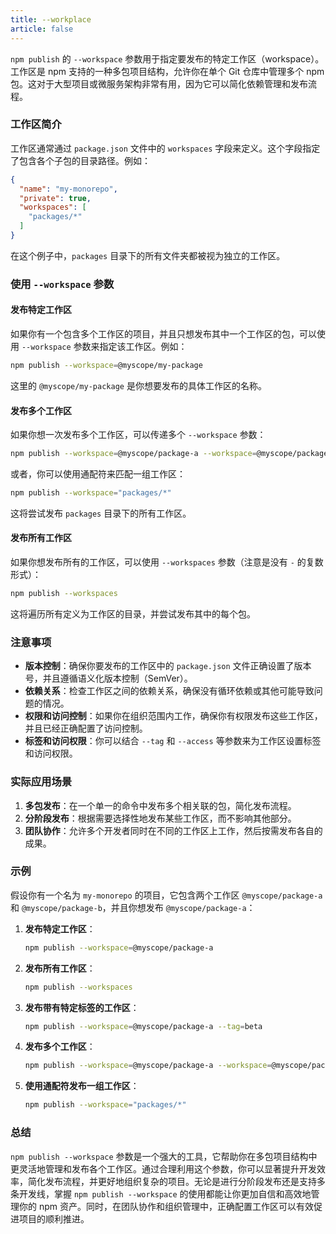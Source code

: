 ```yaml
---
title: --workplace
article: false
---
```


`npm publish` 的 `--workspace` 参数用于指定要发布的特定工作区（workspace）。工作区是 npm 支持的一种多包项目结构，允许你在单个 Git 仓库中管理多个 npm 包。这对于大型项目或微服务架构非常有用，因为它可以简化依赖管理和发布流程。

### 工作区简介

工作区通常通过 `package.json` 文件中的 `workspaces` 字段来定义。这个字段指定了包含各个子包的目录路径。例如：

```json
{
  "name": "my-monorepo",
  "private": true,
  "workspaces": [
    "packages/*"
  ]
}
```

在这个例子中，`packages` 目录下的所有文件夹都被视为独立的工作区。

### 使用 `--workspace` 参数

#### 发布特定工作区

如果你有一个包含多个工作区的项目，并且只想发布其中一个工作区的包，可以使用 `--workspace` 参数来指定该工作区。例如：

```bash
npm publish --workspace=@myscope/my-package
```

这里的 `@myscope/my-package` 是你想要发布的具体工作区的名称。

#### 发布多个工作区

如果你想一次发布多个工作区，可以传递多个 `--workspace` 参数：

```bash
npm publish --workspace=@myscope/package-a --workspace=@myscope/package-b
```

或者，你可以使用通配符来匹配一组工作区：

```bash
npm publish --workspace="packages/*"
```

这将尝试发布 `packages` 目录下的所有工作区。

#### 发布所有工作区

如果你想发布所有的工作区，可以使用 `--workspaces` 参数（注意是没有 `-` 的复数形式）：

```bash
npm publish --workspaces
```

这将遍历所有定义为工作区的目录，并尝试发布其中的每个包。

### 注意事项

- **版本控制**：确保你要发布的工作区中的 `package.json` 文件正确设置了版本号，并且遵循语义化版本控制（SemVer）。
- **依赖关系**：检查工作区之间的依赖关系，确保没有循环依赖或其他可能导致问题的情况。
- **权限和访问控制**：如果你在组织范围内工作，确保你有权限发布这些工作区，并且已经正确配置了访问控制。
- **标签和访问权限**：你可以结合 `--tag` 和 `--access` 等参数来为工作区设置标签和访问权限。

### 实际应用场景

1. **多包发布**：在一个单一的命令中发布多个相关联的包，简化发布流程。
2. **分阶段发布**：根据需要选择性地发布某些工作区，而不影响其他部分。
3. **团队协作**：允许多个开发者同时在不同的工作区上工作，然后按需发布各自的成果。

### 示例

假设你有一个名为 `my-monorepo` 的项目，它包含两个工作区 `@myscope/package-a` 和 `@myscope/package-b`，并且你想发布 `@myscope/package-a`：

1. **发布特定工作区**：
   ```bash
   npm publish --workspace=@myscope/package-a
   ```

2. **发布所有工作区**：
   ```bash
   npm publish --workspaces
   ```

3. **发布带有特定标签的工作区**：
   ```bash
   npm publish --workspace=@myscope/package-a --tag=beta
   ```

4. **发布多个工作区**：
   ```bash
   npm publish --workspace=@myscope/package-a --workspace=@myscope/package-b
   ```

5. **使用通配符发布一组工作区**：
   ```bash
   npm publish --workspace="packages/*"
   ```

### 总结

`npm publish --workspace` 参数是一个强大的工具，它帮助你在多包项目结构中更灵活地管理和发布各个工作区。通过合理利用这个参数，你可以显著提升开发效率，简化发布流程，并更好地组织复杂的项目。无论是进行分阶段发布还是支持多条开发线，掌握 `npm publish --workspace` 的使用都能让你更加自信和高效地管理你的 npm 资产。同时，在团队协作和组织管理中，正确配置工作区可以有效促进项目的顺利推进。
